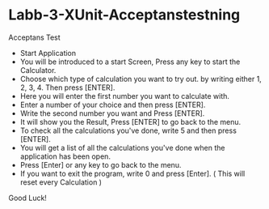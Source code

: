 # Labb-3-XUnit-Acceptanstestning

Acceptans Test

* Start Application
* You will be introduced to a start Screen, Press any key to start the Calculator.
* Choose which type of calculation you want to try out. by writing either 1, 2, 3, 4. Then press [ENTER].
* Here you will enter the first number you want to calculate with.
* Enter a number of your choice and then press [ENTER].
* Write the second number you want and Press [ENTER].
* It will show you the Result, Press [ENTER] to go back to the menu.
* To check all the calculations you've done, write 5 and then press [ENTER].
* You will get a list of all the calculations you've done when the application has been open.
* Press [Enter] or any key to go back to the menu.
* If you want to exit the program, write 0 and press [Enter]. ( This will reset every Calculation )
 
Good Luck!
